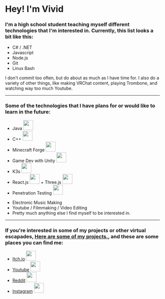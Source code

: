 # Hey!  I'm Vivid


### I'm a high school student teaching myself different technologies that I'm interested in.  Currently, this list looks a bit like this:

- C# / .NET
- Javascript
- Node.js
- Git
- Linux Bash

I don't commit too often, but do about as much as I have time for.  I also do a variety of other things, like making VRChat content, playing Trombone, and watching way too much Youtube.

---

### Some of the technologies that I have plans for or would like to learn in the future:
- Java <img height="32" width="32" src="https://cdn.jsdelivr.net/npm/simple-icons@v5/icons/Java.svg" />
- C++ <img height="32" width="32" src="https://cdn.jsdelivr.net/npm/simple-icons@v5/icons/C++.svg" />
- Minecraft Forge <img height="32" width="32" src="https://cdn.jsdelivr.net/npm/simple-icons@v5/icons/CurseForge.svg" />
- Game Dev with Unity <img height="32" width="32" src="https://cdn.jsdelivr.net/npm/simple-icons@v5/icons/Unity.svg" />
- K3s <img height="32" width="32" src="https://cdn.jsdelivr.net/npm/simple-icons@v5/icons/Kubernetes.svg" />
- React.js <img height="32" width="32" src="https://cdn.jsdelivr.net/npm/simple-icons@v5/icons/React.svg" /> + Three.js <img height="32" width="32" src="https://cdn.jsdelivr.net/npm/simple-icons@v5/icons/Three.js.svg" />
- Penetration Testing <img height="32" width="32" src="https://cdn.jsdelivr.net/npm/simple-icons@v5/icons/Hackaday.svg" />

+ Electronic Music Making
+ Youtube / Filmmaking / Video Editing
+ Pretty much anything else I find myself to be interested in.

---

### If you're interested in some of my projects or other virtual escapades, [Here are some of my projects.](https://github.com/vividuwu?tab=repositories), and these are some places you can find me:
- [Itch.io](https://vividuwu.itch.io/) <img height="32" width="32" src="https://cdn.jsdelivr.net/npm/simple-icons@v5/icons/Itch.io.svg" />
- [Youtube](https://www.youtube.com/channel/UCwmMOhPynPfEXxpmMnk4crw) <img height="32" width="32" src="https://cdn.jsdelivr.net/npm/simple-icons@v5/icons/Youtube.svg" />
- [Reddit](https://www.reddit.com/user/TheArcticHusky) <img height="32" width="32" src="https://cdn.jsdelivr.net/npm/simple-icons@v5/icons/Reddit.svg" />
- [Instagram](https://www.instagram.com/vividuwu/) <img height="32" width="32" src="https://cdn.jsdelivr.net/npm/simple-icons@v5/icons/Instagram.svg" />
